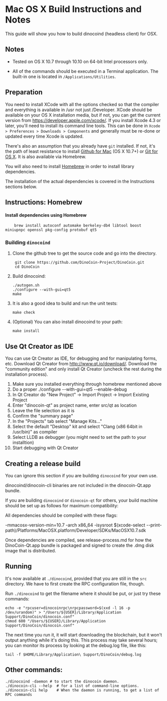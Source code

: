 Mac OS X Build Instructions and Notes
====================================
This guide will show you how to build dinocoind (headless client) for OSX.

Notes
-----

* Tested on OS X 10.7 through 10.10 on 64-bit Intel processors only.

* All of the commands should be executed in a Terminal application. The
built-in one is located in `/Applications/Utilities`.

Preparation
-----------

You need to install XCode with all the options checked so that the compiler
and everything is available in /usr not just /Developer. XCode should be
available on your OS X installation media, but if not, you can get the
current version from https://developer.apple.com/xcode/. If you install
Xcode 4.3 or later, you'll need to install its command line tools. This can
be done in `Xcode > Preferences > Downloads > Components` and generally must
be re-done or updated every time Xcode is updated.

There's also an assumption that you already have `git` installed. If
not, it's the path of least resistance to install [Github for Mac](https://mac.github.com/)
(OS X 10.7+) or
[Git for OS X](https://code.google.com/p/git-osx-installer/). It is also
available via Homebrew.

You will also need to install [Homebrew](http://brew.sh) in order to install library
dependencies.

The installation of the actual dependencies is covered in the Instructions
sections below.

Instructions: Homebrew
----------------------

#### Install dependencies using Homebrew

        brew install autoconf automake berkeley-db4 libtool boost miniupnpc openssl pkg-config protobuf qt5

### Building `dinocoind`

1. Clone the github tree to get the source code and go into the directory.

        git clone https://github.com/DinoCoin-Project/DinoCoin.git
        cd DinoCoin

2.  Build dinocoind:

        ./autogen.sh
        ./configure --with-gui=qt5
        make

3.  It is also a good idea to build and run the unit tests:

        make check

4.  (Optional) You can also install dinocoind to your path:

        make install

Use Qt Creator as IDE
------------------------
You can use Qt Creator as IDE, for debugging and for manipulating forms, etc.
Download Qt Creator from http://www.qt.io/download/. Download the "community edition" and only install Qt Creator (uncheck the rest during the installation process).

1. Make sure you installed everything through homebrew mentioned above
2. Do a proper ./configure --with-gui=qt5 --enable-debug
3. In Qt Creator do "New Project" -> Import Project -> Import Existing Project
4. Enter "dinocoin-qt" as project name, enter src/qt as location
5. Leave the file selection as it is
6. Confirm the "summary page"
7. In the "Projects" tab select "Manage Kits..."
8. Select the default "Desktop" kit and select "Clang (x86 64bit in /usr/bin)" as compiler
9. Select LLDB as debugger (you might need to set the path to your installtion)
10. Start debugging with Qt Creator

Creating a release build
------------------------
You can ignore this section if you are building `dinocoind` for your own use.

dinocoind/dinocoin-cli binaries are not included in the dinocoin-Qt.app bundle.

If you are building `dinocoind` or `dinocoin-qt` for others, your build machine should be set up
as follows for maximum compatibility:

All dependencies should be compiled with these flags:

 -mmacosx-version-min=10.7
 -arch x86_64
 -isysroot $(xcode-select --print-path)/Platforms/MacOSX.platform/Developer/SDKs/MacOSX10.7.sdk

Once dependencies are compiled, see release-process.md for how the DinoCoin-Qt.app
bundle is packaged and signed to create the .dmg disk image that is distributed.

Running
-------

It's now available at `./dinocoind`, provided that you are still in the `src`
directory. We have to first create the RPC configuration file, though.

Run `./dinocoind` to get the filename where it should be put, or just try these
commands:

    echo -e "rpcuser=dinocoinrpc\nrpcpassword=$(xxd -l 16 -p /dev/urandom)" > "/Users/${USER}/Library/Application Support/DinoCoin/dinocoin.conf"
    chmod 600 "/Users/${USER}/Library/Application Support/DinoCoin/dinocoin.conf"

The next time you run it, it will start downloading the blockchain, but it won't
output anything while it's doing this. This process may take several hours;
you can monitor its process by looking at the debug.log file, like this:

    tail -f $HOME/Library/Application\ Support/DinoCoin/debug.log

Other commands:
-------

    ./dinocoind -daemon # to start the dinocoin daemon.
    ./dinocoin-cli --help  # for a list of command-line options.
    ./dinocoin-cli help    # When the daemon is running, to get a list of RPC commands
